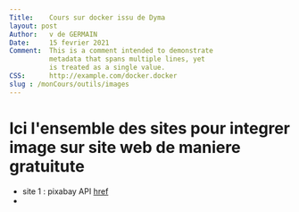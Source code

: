 ```yaml
---
Title:    Cours sur docker issu de Dyma
layout: post 
Author:   v de GERMAIN  
Date:     15 fevrier 2021 
Comment:  This is a comment intended to demonstrate  
          metadata that spans multiple lines, yet  
          is treated as a single value.  
CSS:      http://example.com/docker.docker
slug : /monCours/outils/images
---
```

# Ici l'ensemble des sites pour integrer image sur site web de maniere gratuitute

- site 1 : pixabay API [href](https://cdn.pixabay.com/photo/2015/12/01/20/28/road-1072823_1280.jpg)
- 